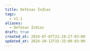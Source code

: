 ```yaml
---
title: Defesas Índias
tags:
  - v1.1
aliases:
  - Defesas Índias
draft: true
created_at: 2024-07-07T22:10:27-03:00
updated_at: 2024-10-12T15:33:08-03:00
---
```


